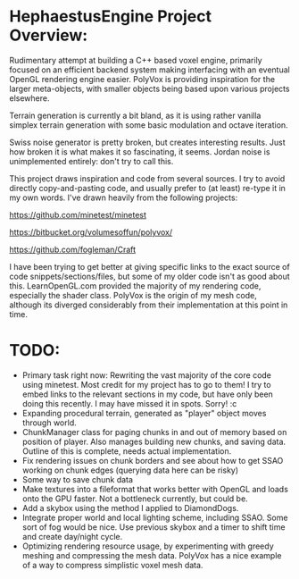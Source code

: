 HephaestusEngine Project Overview:
========================================================================

Rudimentary attempt at building a C++ based voxel engine, primarily 
focused on an efficient backend system making interfacing with an 
eventual OpenGL rendering engine easier. PolyVox is providing inspiration
for the larger meta-objects, with smaller objects being based upon
various projects elsewhere.

Terrain generation is currently a bit bland, as it is using rather vanilla
simplex terrain generation with some basic modulation and octave iteration.

Swiss noise generator is pretty broken, but creates interesting results. 
Just how broken it is what makes it so fascinating, it seems. Jordan
noise is unimplemented entirely: don't try to call this.

This project draws inspiration and code from several sources. I try to 
avoid directly copy-and-pasting code, and usually prefer to (at least)
re-type it in my own words. I've drawn heavily from the following projects:

https://github.com/minetest/minetest

https://bitbucket.org/volumesoffun/polyvox/

https://github.com/fogleman/Craft

I have been trying to get better at giving specific links to the exact
source of code snippets/sections/files, but some of my older code isn't
as good about this. LearnOpenGL.com provided the majority of my rendering code,
especially the shader class. PolyVox is the origin of my mesh code, although
its diverged considerably from their implementation at this point in time.

TODO:
========================================================================

- Primary task right now: Rewriting the vast majority of the core code using minetest. Most credit for my project has to go to them! I try to embed links to the relevant sections in my code, but have only been doing this recently. I may have missed it in spots. Sorry! :c
- Expanding procedural terrain, generated as "player" object moves through world.
- ChunkManager class for paging chunks in and out of memory based on position of player. Also manages building new chunks, and saving data. Outline of this is complete, needs actual implementation.
- Fix rendering issues on chunk borders and see about how to get SSAO working on chunk edges (querying data here can be risky)
- Some way to save chunk data
- Make textures into a fileformat that works better with OpenGL and loads onto the GPU faster. Not a bottleneck currently, but could be.
- Add a skybox using the method I applied to DiamondDogs.
- Integrate proper world and local lighting scheme, including SSAO. Some sort of fog would be nice. Use previous skybox and a timer to shift time and create day/night cycle.
- Optimizing rendering resource usage, by experimenting with greedy meshing and compressing the mesh data. PolyVox has a nice example of a way to compress simplistic voxel mesh data.
